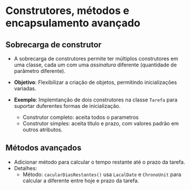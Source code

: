 # Construtores, métodos e encapsulamento avançado

## Sobrecarga de construtor

* A sobrecarga de construtores permite ter múltiplos construtores em uma classe, cada um com uma _assinatura_ diferente (quantidade de parâmetro diferente).

* **Objetivo**: Flexibilizar a criação de objetos, permitindo inicializações variadas.

* **Exemplo**: Implemtanção de dois construtores na classe `Tarefa` para suportar duferentes formas de inicialização.
    * Construtor completo: aceita todos o parametros
    * Construtor simples: aceita título e prazo, com valores padrão em outros atributos.

## Métodos avançados

* Adicionar método para calcular o tempo restante até o prazo da tarefa.
* Detalhes:
    * Método: `cacularDiasRestantes()` usa `LacalDate` e `ChronoUnit` para calcular a diferente entre hoje e prazo da tarefa.